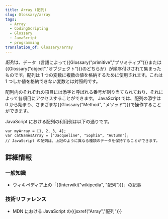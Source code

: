 ```yaml
---
title: Array (配列)
slug: Glossary/array
tags:
  - Array
  - CodingScripting
  - Glossary
  - JavaScript
  - programming
translation_of: Glossary/array
---
```

*配列*は、データ（言語によって{{Glossary("primitive","プリミティブ")}}または{{Glossary("object","オブジェクト")}}のどちらか）が順序付けされて集まったものです。配列は 1 つの変数に複数の値を格納するために使用されます。これは 1 つしか値を格納できない変数とは対照的です。

配列内のそれぞれの項目には添字と呼ばれる番号が割り当てられており、それによって各項目にアクセスすることができます。 JavaScript では、配列の添字は 0 から始まり、さまざまな{{Glossary("Method", "メソッド")}}で操作することができます。

JavaScript における配列の利用例は以下の通りです。

```
var myArray = [1, 2, 3, 4];
var catNamesArray = ["Jacqueline", "Sophia", "Autumn"];
// JavaScript の配列は、上記のように異なる種類のデータを保持することができます。
```

## 詳細情報

### 一般知識

- ウィキペディア上の「{{Interwiki("wikipedia", "配列")}}」の記事

### 技術リファレンス

- MDN における JavaScript の{{jsxref("Array","配列")}}
